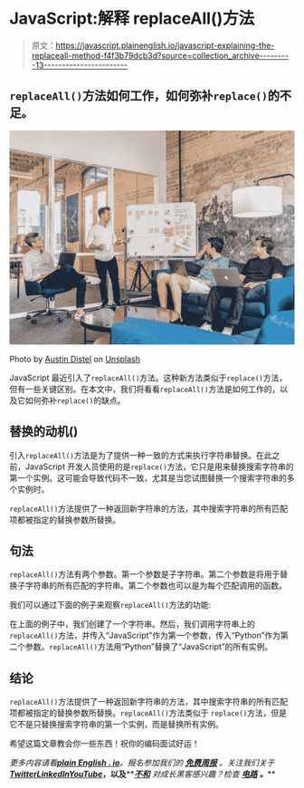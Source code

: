 # JavaScript:解释 replaceAll()方法

> 原文：<https://javascript.plainenglish.io/javascript-explaining-the-replaceall-method-f4f3b79dcb3d?source=collection_archive---------13----------------------->

## `replaceAll()`方法如何工作，如何弥补`replace()`的不足。

![](img/6944b095f86b7e46ff7e409809fd13e6.png)

Photo by [Austin Distel](https://unsplash.com/@austindistel?utm_source=medium&utm_medium=referral) on [Unsplash](https://unsplash.com?utm_source=medium&utm_medium=referral)

JavaScript 最近引入了`replaceAll()`方法。这种新方法类似于`replace()`方法，但有一些关键区别。在本文中，我们将看看`replaceAll()`方法是如何工作的，以及它如何弥补`replace()`的缺点。

## 替换的动机()

引入`replaceAll()`方法是为了提供一种一致的方式来执行字符串替换。在此之前，JavaScript 开发人员使用的是`replace()`方法，它只是用来替换搜索字符串的第一个实例。这可能会导致代码不一致，尤其是当您试图替换一个搜索字符串的多个实例时。

`replaceAll()`方法提供了一种返回新字符串的方法，其中搜索字符串的所有匹配项都被指定的替换参数所替换。

## 句法

`replaceAll()`方法有两个参数。第一个参数是子字符串。第二个参数是将用于替换子字符串的所有匹配的字符串。第二个参数也可以是为每个匹配调用的函数。

我们可以通过下面的例子来观察`replaceAll()`方法的功能:

在上面的例子中，我们创建了一个字符串。然后，我们调用字符串上的`replaceAll()`方法，并传入“JavaScript”作为第一个参数，传入“Python”作为第二个参数。`replaceAll()`方法用“Python”替换了“JavaScript”的所有实例。

## 结论

`replaceAll()`方法提供了一种返回新字符串的方法，其中搜索字符串的所有匹配项都被指定的替换参数所替换。`replaceAll()`方法类似于 `replace()`方法，但是它不是只替换搜索字符串的第一个实例，而是替换所有实例。

希望这篇文章教会你一些东西！祝你的编码面试好运！

*更多内容请看*[***plain English . io***](https://plainenglish.io/)*。报名参加我们的* [***免费周报***](http://newsletter.plainenglish.io/) *。关注我们关于*[***Twitter***](https://twitter.com/inPlainEngHQ)[***LinkedIn***](https://www.linkedin.com/company/inplainenglish/)*[***YouTube***](https://www.youtube.com/channel/UCtipWUghju290NWcn8jhyAw)***，以及****[***不和***](https://discord.gg/GtDtUAvyhW) *对成长黑客感兴趣？检查* [***电路***](https://circuit.ooo/) ***。*****